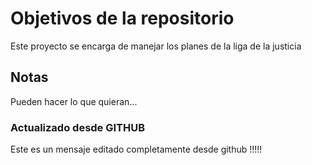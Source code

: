 # Objetivos de la repositorio

Este proyecto se encarga de manejar los planes de la liga de la justicia


## Notas
Pueden hacer lo que quieran...

### Actualizado desde GITHUB
Este es un mensaje editado completamente desde github !!!!!
